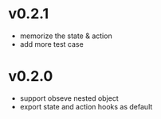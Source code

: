 # v0.2.1

* memorize the state & action
* add more test case

# v0.2.0

* support obseve nested object
* export state and action hooks as default

